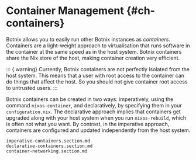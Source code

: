 # Container Management {#ch-containers}

Botnix allows you to easily run other Botnix instances as *containers*.
Containers are a light-weight approach to virtualisation that runs
software in the container at the same speed as in the host system. Botnix
containers share the Nix store of the host, making container creation
very efficient.

::: {.warning}
Currently, Botnix containers are not perfectly isolated from the host
system. This means that a user with root access to the container can do
things that affect the host. So you should not give container root
access to untrusted users.
:::

Botnix containers can be created in two ways: imperatively, using the
command `nixos-container`, and declaratively, by specifying them in your
`configuration.nix`. The declarative approach implies that containers
get upgraded along with your host system when you run `nixos-rebuild`,
which is often not what you want. By contrast, in the imperative
approach, containers are configured and updated independently from the
host system.

```{=include=} sections
imperative-containers.section.md
declarative-containers.section.md
container-networking.section.md
```
